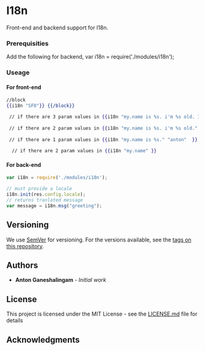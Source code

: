 # I18n

Front-end and backend support for I18n.

### Prerequisities

Add the following for backend, var i18n = require('./modules/i18n');

### Useage

#### For front-end
```handlebars
//block
{{i18n "SFO"}} {{/block}}

 // if there are 3 param values in {{i18n "my.name is %s. i'm %s old. I live in, %s" "anton" "20" "santa cruz"}}
 
 // if there are 2 param values in {{i18n "my.name is %s. i'm %s old." "anton" "20" }}
 
 // if there are 1 param values in {{i18n "my.name is %s." "anton"  }}
 
  // if there are 2 param values in {{i18n "my.name" }}

```

#### For back-end
```javascript
var i18n = require('./modules/i18n');

// must provide a locale
i18n.init(res.config.locale);
// returns tranlated message
var message = i18n.msg("greeting");
```

## Versioning

We use [SemVer](http://semver.org/) for versioning. For the versions available, see the [tags on this repository](https://github.com/your/project/tags). 

## Authors

* **Anton Ganeshalingam** - *Initial work* 



## License

This project is licensed under the MIT License - see the [LICENSE.md](LICENSE.md) file for details

## Acknowledgments


